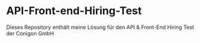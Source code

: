 # API-Front-end-Hiring-Test
Dieses Repository enthält meine Lösung für den API &amp; Front-End Hiring Test der Conigon GmbH
